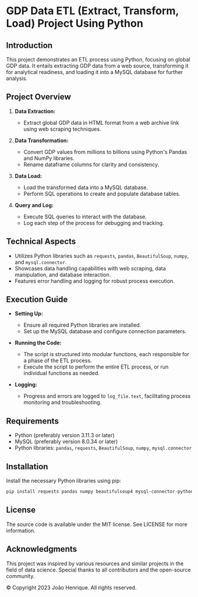 # GDP Data ETL (Extract, Transform, Load) Project Using Python

## Introduction

This project demonstrates an ETL process using Python, focusing on global GDP data. It entails extracting GDP data from a web source, transforming it for analytical readiness, and loading it into a MySQL database for further analysis.

## Project Overview

1. **Data Extraction:**
   - Extract global GDP data in HTML format from a web archive link using web scraping techniques.
   
2. **Data Transformation:**
   - Convert GDP values from millions to billions using Python's Pandas and NumPy libraries.
   - Rename dataframe columns for clarity and consistency.

3. **Data Load:**
   - Load the transformed data into a MySQL database.
   - Perform SQL operations to create and populate database tables.

4. **Query and Log:**
   - Execute SQL queries to interact with the database.
   - Log each step of the process for debugging and tracking.

## Technical Aspects

- Utilizes Python libraries such as `requests`, `pandas`, `BeautifulSoup`, `numpy`, and `mysql.connector`.
- Showcases data handling capabilities with web scraping, data manipulation, and database interaction.
- Features error handling and logging for robust process execution.

## Execution Guide

- **Setting Up:**
  - Ensure all required Python libraries are installed.
  - Set up the MySQL database and configure connection parameters.

- **Running the Code:**
  - The script is structured into modular functions, each responsible for a phase of the ETL process.
  - Execute the script to perform the entire ETL process, or run individual functions as needed.

- **Logging:**
  - Progress and errors are logged to `log_file.text`, facilitating process monitoring and troubleshooting.

## Requirements

- Python (preferably version 3.11.3 or later)
- MySQL (preferably version 8.0.34 or later)
- Python libraries: `pandas`, `requests`, `BeautifulSoup`, `numpy`, `mysql.connector`

## Installation

Install the necessary Python libraries using pip:

```sh
pip install requests pandas numpy beautifulsoup4 mysql-connector-python
```

## License

The source code is available under the MIT license. See LICENSE for more information.

## Acknowledgments

This project was inspired by various resources and similar projects in the field of data science. Special thanks to all contributors and the open-source community.

© Copyright 2023 João Henrique. All rights reserved.
